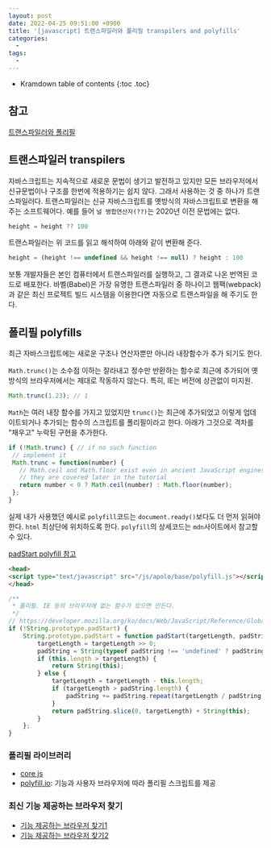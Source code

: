 ```yaml
---
layout: post
date: 2022-04-25 09:51:00 +0900
title: '[javascript] 트랜스파일러와 폴리필 transpilers and polyfills'
categories:
  -
tags:
  -
---
```


* Kramdown table of contents
{:toc .toc}

## 참고

[트랜스파일러와 폴리필](https://javascript.info/polyfills)


## 트랜스파일러 transpilers

자바스크립트는 지속적으로 새로운 문법이 생기고 발전하고 있지만 모든 브라우저에서 신규문법이나 구조를 한번에 적용하기는 쉽지 않다.
그래서 사용하는 것 중 하나가 트랜스파일러다.
트랜스파일러는 신규 자바스크립트를 옛방식의 자바스크립트로 변환을 해 주는 소프트웨어다.
예를 들어 `널 병합연산자(??)`는 2020년 이전 문법에는 없다.

```js
height = height ?? 100
```

트랜스파일러는 위 코드를 읽고 해석하여 아래와 같이 변환해 준다.

```js
height = (height !== undefined && height !== null) ? height : 100
```

보통 개발자들은 본인 컴퓨터에서 트랜스파일러를 실행하고, 그 결과로 나온 번역된 코드로 배포한다.
바벨(Babel)은 가장 유명한 트랜스파일러 중 하나이고 웹팩(webpack)과 같은 최신 프로젝트 빌드 시스템을 이용한다면 자동으로 트랜스파일을 해 주기도 한다.   


## 폴리필 polyfills

최근 자바스크립트에는 새로운 구조나 연산자뿐만 아니라 내장함수가 추가 되기도 한다.

`Math.trunc()`는 소수점 이하는 잘라내고 정수만 반환하는 함수로 최근에 추가되어 옛방식의 브라우저에서는 제대로 작동하지 않는다. 특히, IE는 버전에 상관없이 미지원.

```js
Math.trunc(1.23); // 1
```

 `Math`는 여러 내장 함수를 가지고 있었지만 `trunc()`는 최근에 추가되었고 이렇게 업데이트되거나 추가되는 함수의 스크립트를 폴리필이라고 한다. 아래가 그것으로 격차를 "채우고" 누락된 구현을 추가한다.

 ```js
 if (!Math.trunc) { // if no such function
  // implement it
  Math.trunc = function(number) {
    // Math.ceil and Math.floor exist even in ancient JavaScript engines
    // they are covered later in the tutorial
    return number < 0 ? Math.ceil(number) : Math.floor(number);
  };
}
```

실제 내가 사용했던 예시로 `polyfill`코드는 `document.ready()`보다도 더 먼저 읽혀야 한다. `html` 최상단에 위치하도록 한다. `polyfill`의 상세코드는 `mdn`사이트에서 참고할 수 있다.

[padStart polyfill 참고](https://developer.mozilla.org/ko/docs/Web/JavaScript/Reference/Global_Objects/String/padStart)

```html
<head>
<script type="text/javascript" src="/js/apolo/base/polyfill.js"></script>
</head>
```

```js
/**
 * 폴리필. IE 등의 브라우저에 없는 함수가 있으면 만든다.
 */
// https://developer.mozilla.org/ko/docs/Web/JavaScript/Reference/Global_Objects/String/padStart
if (!String.prototype.padStart) {
    String.prototype.padStart = function padStart(targetLength, padString) {
        targetLength = targetLength >> 0;
        padString = String(typeof padString !== 'undefined' ? padString : ' ');
        if (this.length > targetLength) {
            return String(this);
        } else {
            targetLength = targetLength - this.length;
            if (targetLength > padString.length) {
                padString += padString.repeat(targetLength / padString.length);
            }
            return padString.slice(0, targetLength) + String(this);
        }
    };
}
```

### 폴리필 라이브러리

- [core js](https://github.com/zloirock/core-js)  
- [polyfill.io](https://polyfill.io/v3/): 기능과 사용자 브라우저에 따라 폴리필 스크립트를 제공



### 최신 기능 제공하는 브라우저 찾기

- [기능 제공하는 브라우저 찾기1](https://kangax.github.io/compat-table/es6/)  
- [기능 제공하는 브라우저 찾기2](https://caniuse.com/)
